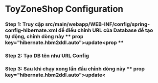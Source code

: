 # ToyZoneShop Configuration

### Step 1: Truy cập src/main/webapp/WEB-INF/config/spring-config-hibernate.xml để điều chỉnh URL của Database để tạo tự động, chỉnh dòng này ** prop key="hibernate.hbm2ddl.auto">update<prop **
### Step 2: Tạo DB tên như URL Config
### Step 3: Sau khi chạy xong lần đầu chỉnh dòng này ** prop key="hibernate.hbm2ddl.auto">update<
